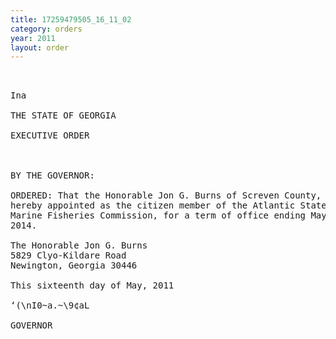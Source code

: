 ```yaml
---
title: 17259479505_16_11_02
category: orders
year: 2011
layout: order
---
```


<pre>   

Ina 

THE STATE OF GEORGIA

EXECUTIVE ORDER

     

BY THE GOVERNOR:

ORDERED: That the Honorable Jon G. Burns of Screven County, Georgia, is
hereby appointed as the citizen member of the Atlantic States
Marine Fisheries Commission, for a term of office ending May 16,
2014.

The Honorable Jon G. Burns
5829 Clyo-Kildare Road
Newington, Georgia 30446

This sixteenth day of May, 2011

‘(\nI0~a.~\9¢aL

GOVERNOR

</pre>
